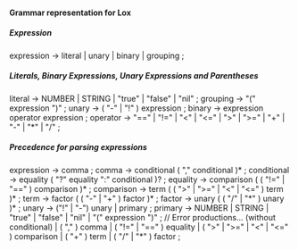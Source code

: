#### Grammar representation for Lox
##### Expression
expression  -> literal
	    | unary
	    | binary
	    | grouping ;

##### Literals, Binary Expressions, Unary Expressions and Parentheses
literal	    -> NUMBER | STRING | "true" | "false" | "nil" ;
grouping    -> "(" expression ")" ;
unary	    -> ( "-" | "!" ) expression ;
binary	    -> expression operator expression ;
operator    -> "==" | "!=" | "<" | "<=" | ">" | ">="
	    | "+"  | "-"  | "*" | "/" ;

##### Precedence for parsing expressions
expression  -> comma ;
comma	    -> conditional ( "," conditional )\* ;
conditional -> equality ( "?" equality ":" conditional )? ;
equality    -> comparison ( ( "!=" | "==" ) comparison )\* ;
comparison  -> term ( ( ">" | ">=" | "<" | "<=" ) term )\* ;
term	    -> factor ( ( "-" | "+" ) factor )\* ;
factor	    -> unary ( ( "/" | "\*" ) unary )\* ;
unary	    -> ("!" | "-") unary | primary ;
primary	    -> NUMBER | STRING | "true" | "false" | "nil"
	     | "(" expression ")" ;
	     // Error productions... (without conditional)
	     | ( "," ) comma
	     | ( "!=" | "==" ) equality
	     | ( ">" | ">=" | "<" | "<=" ) comparison
	     | ( "+" ) term
	     | ( "/" | "*" ) factor ;
